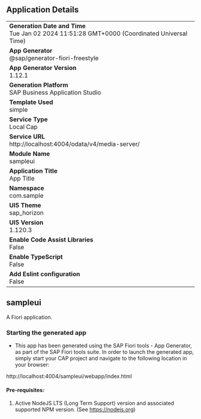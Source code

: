 ## Application Details
|               |
| ------------- |
|**Generation Date and Time**<br>Tue Jan 02 2024 11:51:28 GMT+0000 (Coordinated Universal Time)|
|**App Generator**<br>@sap/generator-fiori-freestyle|
|**App Generator Version**<br>1.12.1|
|**Generation Platform**<br>SAP Business Application Studio|
|**Template Used**<br>simple|
|**Service Type**<br>Local Cap|
|**Service URL**<br>http://localhost:4004/odata/v4/media-server/
|**Module Name**<br>sampleui|
|**Application Title**<br>App Title|
|**Namespace**<br>com.sample|
|**UI5 Theme**<br>sap_horizon|
|**UI5 Version**<br>1.120.3|
|**Enable Code Assist Libraries**<br>False|
|**Enable TypeScript**<br>False|
|**Add Eslint configuration**<br>False|

## sampleui

A Fiori application.

### Starting the generated app

-   This app has been generated using the SAP Fiori tools - App Generator, as part of the SAP Fiori tools suite.  In order to launch the generated app, simply start your CAP project and navigate to the following location in your browser:

http://localhost:4004/sampleui/webapp/index.html

#### Pre-requisites:

1. Active NodeJS LTS (Long Term Support) version and associated supported NPM version.  (See https://nodejs.org)


